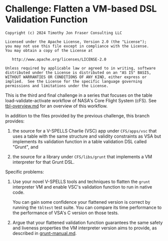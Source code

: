 # Challenge:  Flatten a VM-based DSL Validation Function

```
Copyright (c) 2024 Timothy Jon Fraser Consulting LLC

Licensed under the Apache License, Version 2.0 (the "License");
you may not use this file except in compliance with the License.
You may obtain a copy of the License at

   http://www.apache.org/licenses/LICENSE-2.0

Unless required by applicable law or agreed to in writing, software
distributed under the License is distributed on an "AS IS" BASIS,
WITHOUT WARRANTIES OR CONDITIONS OF ANY KIND, either express or
implied.  See the License for the specific language governing
permissions and limitations under the License.
```


This is the third and final challenge in a series that focuses on the
table load-validate-activate workflow of NASA's Core Flight System
(cFS).  See [tbl-overview.md](tbl-overview.md) for an overview of this
workflow.

In addition to the files provided by the previous challenge, this
branch provides:

1) the source for a V-SPELLS Charlie (VSC) app under `CFS/apps/vsc` that
   uses a table with the same structure and validity constraints as
   VSA but implements its validation function in a table validation DSL
   called "Grunt", and

2) the source for a library under `CFS/libs/grunt` that implements a
   VM interpreter for that Grunt DSL.

Specific problems:

1) Use your novel V-SPELLS tools and techniques to flatten the `grunt`
    interpreter VM and enable VSC's validation function to run in
    native code.

    You can gain some confidence your flattened version is correct by
    running the `tbltest` test suite. You can compare its time
    performance to the performance of VSA's C version on those
    tests.

2) Argue that your flattened validation function guarantees the same
    safety and liveness properties the VM interpreter version aims to
    provide, as described in [grunt-manual.md](grunt-manual.md).

